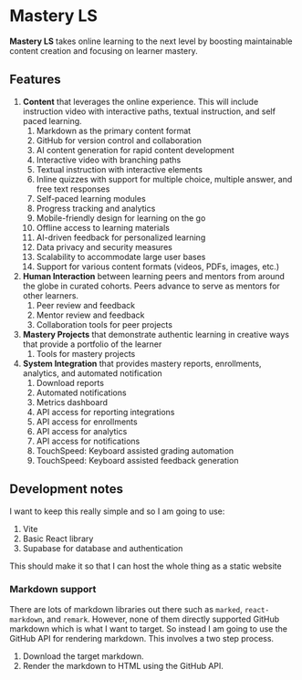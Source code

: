 # Mastery LS

**Mastery LS** takes online learning to the next level by boosting maintainable content creation and focusing on learner mastery.

## Features

1. **Content** that leverages the online experience. This will include instruction video with interactive paths, textual instruction, and self paced learning.
   1. Markdown as the primary content format
   1. GitHub for version control and collaboration
   1. AI content generation for rapid content development
   1. Interactive video with branching paths
   1. Textual instruction with interactive elements
   1. Inline quizzes with support for multiple choice, multiple answer, and free text responses
   1. Self-paced learning modules
   1. Progress tracking and analytics
   1. Mobile-friendly design for learning on the go
   1. Offline access to learning materials
   1. AI-driven feedback for personalized learning
   1. Data privacy and security measures
   1. Scalability to accommodate large user bases
   1. Support for various content formats (videos, PDFs, images, etc.)
1. **Human Interaction** between learning peers and mentors from around the globe in curated cohorts. Peers advance to serve as mentors for other learners.
   1. Peer review and feedback
   1. Mentor review and feedback
   1. Collaboration tools for peer projects
1. **Mastery Projects** that demonstrate authentic learning in creative ways that provide a portfolio of the learner
   1. Tools for mastery projects
1. **System Integration** that provides mastery reports, enrollments, analytics, and automated notification
   1. Download reports
   1. Automated notifications
   1. Metrics dashboard
   1. API access for reporting integrations
   1. API access for enrollments
   1. API access for analytics
   1. API access for notifications
   1. TouchSpeed: Keyboard assisted grading automation
   1. TouchSpeed: Keyboard assisted feedback generation

## Development notes

I want to keep this really simple and so I am going to use:

1. Vite
1. Basic React library
1. Supabase for database and authentication

This should make it so that I can host the whole thing as a static website

### Markdown support

There are lots of markdown libraries out there such as `marked`, `react-markdown`, and `remark`. However, none of them directly supported GitHub markdown which is what I want to target. So instead I am going to use the GitHub API for rendering markdown. This involves a two step process.

1. Download the target markdown.
1. Render the markdown to HTML using the GitHub API.
